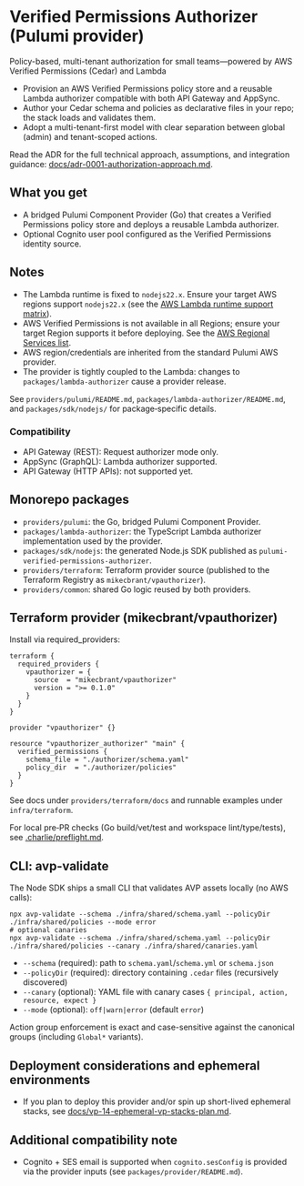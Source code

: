 # Verified Permissions Authorizer (Pulumi provider)

Policy-based, multi-tenant authorization for small teams—powered by AWS Verified Permissions (Cedar) and Lambda

- Provision an AWS Verified Permissions policy store and a reusable Lambda authorizer compatible with both API Gateway and AppSync.
- Author your Cedar schema and policies as declarative files in your repo; the stack loads and validates them.
- Adopt a multi-tenant-first model with clear separation between global (admin) and tenant-scoped actions.

Read the ADR for the full technical approach, assumptions, and integration guidance: [docs/adr-0001-authorization-approach.md](docs/adr-0001-authorization-approach.md).

## What you get

- A bridged Pulumi Component Provider (Go) that creates a Verified Permissions policy store and deploys a reusable Lambda authorizer.
- Optional Cognito user pool configured as the Verified Permissions identity source.


## Notes
- The Lambda runtime is fixed to `nodejs22.x`. Ensure your target AWS regions support `nodejs22.x` (see the [AWS Lambda runtime support matrix](https://docs.aws.amazon.com/lambda/latest/dg/lambda-runtimes.html)).
- AWS Verified Permissions is not available in all Regions; ensure your target Region supports it before deploying. See the [AWS Regional Services list](https://aws.amazon.com/about-aws/global-infrastructure/regional-product-services/).
- AWS region/credentials are inherited from the standard Pulumi AWS provider.
- The provider is tightly coupled to the Lambda: changes to `packages/lambda-authorizer` cause a provider release.

See `providers/pulumi/README.md`, `packages/lambda-authorizer/README.md`, and `packages/sdk/nodejs/` for package‑specific details.

### Compatibility
- API Gateway (REST): Request authorizer mode only.
- AppSync (GraphQL): Lambda authorizer supported.
- API Gateway (HTTP APIs): not supported yet.

## Monorepo packages

- `providers/pulumi`: the Go, bridged Pulumi Component Provider.
- `packages/lambda-authorizer`: the TypeScript Lambda authorizer implementation used by the provider.
- `packages/sdk/nodejs`: the generated Node.js SDK published as `pulumi-verified-permissions-authorizer`.
- `providers/terraform`: Terraform provider source (published to the Terraform Registry as `mikecbrant/vpauthorizer`).
- `providers/common`: shared Go logic reused by both providers.

## Terraform provider (mikecbrant/vpauthorizer)

Install via required_providers:

```hcl
terraform {
  required_providers {
    vpauthorizer = {
      source  = "mikecbrant/vpauthorizer"
      version = ">= 0.1.0"
    }
  }
}

provider "vpauthorizer" {}

resource "vpauthorizer_authorizer" "main" {
  verified_permissions {
    schema_file = "./authorizer/schema.yaml"
    policy_dir  = "./authorizer/policies"
  }
}
```

See docs under `providers/terraform/docs` and runnable examples under `infra/terraform`.

For local pre‑PR checks (Go build/vet/test and workspace lint/type/tests), see [.charlie/preflight.md](.charlie/preflight.md).

## CLI: avp-validate

The Node SDK ships a small CLI that validates AVP assets locally (no AWS calls):

```
npx avp-validate --schema ./infra/shared/schema.yaml --policyDir ./infra/shared/policies --mode error
# optional canaries
npx avp-validate --schema ./infra/shared/schema.yaml --policyDir ./infra/shared/policies --canary ./infra/shared/canaries.yaml
```

- `--schema` (required): path to `schema.yaml`/`schema.yml` or `schema.json`
- `--policyDir` (required): directory containing `.cedar` files (recursively discovered)
- `--canary` (optional): YAML file with canary cases `{ principal, action, resource, expect }`
- `--mode` (optional): `off|warn|error` (default `error`)

Action group enforcement is exact and case-sensitive against the canonical groups (including `Global*` variants).

## Deployment considerations and ephemeral environments

- If you plan to deploy this provider and/or spin up short-lived ephemeral stacks, see [docs/vp-14-ephemeral-vp-stacks-plan.md](docs/vp-14-ephemeral-vp-stacks-plan.md).

## Additional compatibility note

- Cognito + SES email is supported when `cognito.sesConfig` is provided via the provider inputs (see `packages/provider/README.md`).
